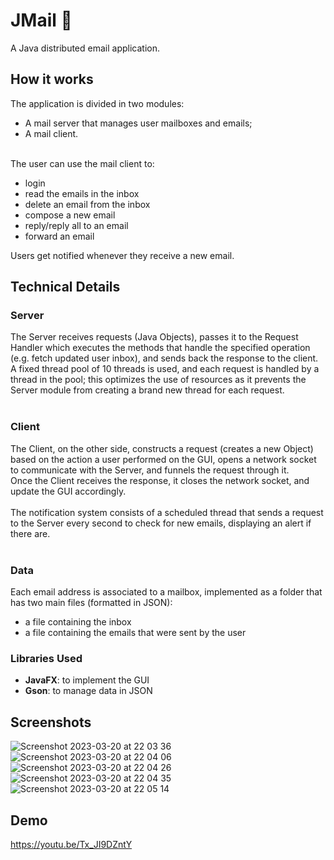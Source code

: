 # JMail 📩
A Java distributed email application.

## How it works
The application is divided in two modules:
- A mail server that manages user mailboxes and emails;
- A mail client.
<br /><br />

The user can use the mail client to:
- login
- read the emails in the inbox
- delete an email from the inbox
- compose a new email
- reply/reply all to an email
- forward an email

Users get notified whenever they receive a new email.

## Technical Details
### Server
The Server receives requests (Java Objects), passes it to the Request Handler which executes the methods that handle the specified operation (e.g. fetch updated user inbox), and sends back the response to the client.
<br />A fixed thread pool of 10 threads is used, and each request is handled by a thread in the pool; this optimizes the use of resources as it prevents the Server module from creating a brand new thread for each request.
<br /><br />
### Client
The Client, on the other side, constructs a request (creates a new Object) based on the action a user performed on the GUI, opens a network socket to communicate with the Server, and funnels the request through it. 
<br />Once the Client receives the response, it closes the network socket, and update the GUI accordingly.
<br /><br />The notification system consists of a scheduled thread that sends a request to the Server every second to check for new emails, displaying an alert if there are.
<br /><br />
### Data
Each email address is associated to a mailbox, implemented as a folder that has two main files (formatted in JSON):
- a file containing the inbox
- a file containing the emails that were sent by the user

### Libraries Used
- **JavaFX**: to implement the GUI
- **Gson**: to manage data in JSON

## Screenshots

![Screenshot 2023-03-20 at 22 03 36](https://user-images.githubusercontent.com/76702446/226465803-9b60a93b-4886-4cdb-a42c-a2212aec458f.png)
![Screenshot 2023-03-20 at 22 04 06](https://user-images.githubusercontent.com/76702446/226465825-6a167613-0082-463d-b022-e0905c99262d.png)
![Screenshot 2023-03-20 at 22 04 26](https://user-images.githubusercontent.com/76702446/226465843-a7508583-fcf1-4c41-8f03-95557df60684.png)
![Screenshot 2023-03-20 at 22 04 35](https://user-images.githubusercontent.com/76702446/226465861-9a894c75-92e0-46f6-846a-8d1d0cb78cba.png)
![Screenshot 2023-03-20 at 22 05 14](https://user-images.githubusercontent.com/76702446/226465878-21501d73-486d-4049-8ea6-5a9e112e0ddf.png)

## Demo
https://youtu.be/Tx_JI9DZntY
